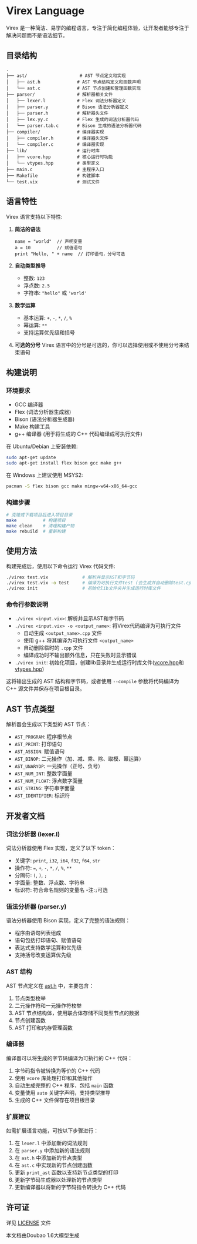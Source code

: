 # Virex Language

Virex 是一种简洁、易学的编程语言，专注于简化编程体验，让开发者能够专注于解决问题而不是语法细节。

## 目录结构

```
.
├── ast/                    # AST 节点定义和实现
│   ├── ast.h              # AST 节点结构定义和函数声明
│   └── ast.c              # AST 节点创建和管理函数实现
├── parser/                # 解析器相关文件
│   ├── lexer.l            # Flex 词法分析器定义
│   ├── parser.y           # Bison 语法分析器定义
│   ├── parser.h           # 解析器头文件
│   ├── lex.yy.c           # Flex 生成的词法分析器代码
│   └── parser.tab.c       # Bison 生成的语法分析器代码
├── compiler/              # 编译器实现
│   ├── compiler.h         # 编译器头文件
│   └── compiler.c         # 编译器实现
├── lib/                   # 运行时库
│   ├── vcore.hpp          # 核心运行时功能
│   └── vtypes.hpp         # 类型定义
├── main.c                 # 主程序入口
├── Makefile               # 构建脚本
└── test.vix               # 测试文件
```

## 语言特性

Virex 语言支持以下特性:

1. **简洁的语法**
   ```virex
   name = "world"  // 声明变量
   a = 10          // 赋值语句
   print "Hello, " + name  // 打印语句，分号可选
   ```

2. **自动类型推导**
   - 整数: `123`
   - 浮点数: `2.5`
   - 字符串: `"hello"` 或 `'world'`

3. **数学运算**
   - 基本运算: `+`, `-`, `*`, `/`, `%`
   - 幂运算: `**`
   - 支持运算优先级和括号

4. **可选的分号**
   Virex 语言中的分号是可选的，你可以选择使用或不使用分号来结束语句

## 构建说明

### 环境要求

- GCC 编译器
- Flex (词法分析器生成器)
- Bison (语法分析器生成器)
- Make 构建工具
- g++ 编译器 (用于将生成的 C++ 代码编译成可执行文件)

在 Ubuntu/Debian 上安装依赖:
```bash
sudo apt-get update
sudo apt-get install flex bison gcc make g++
```

在 Windows 上建议使用 MSYS2:
```bash
pacman -S flex bison gcc make mingw-w64-x86_64-gcc
```

### 构建步骤

```bash
# 克隆或下载项目后进入项目目录
make          # 构建项目
make clean    # 清理构建产物
make rebuild  # 重新构建
```

## 使用方法

构建完成后，使用以下命令运行 Virex 代码文件:

```bash
./virex test.vix             # 解析并显示AST和字节码
./virex test.vix -o test     # 编译为可执行文件test (会生成并自动删除test.cpp)
./virex init                 # 初始化lib文件夹并生成运行时库文件
```

### 命令行参数说明

- `./virex <input.vix>`: 解析并显示AST和字节码
- `./virex <input.vix> -o <output_name>`: 将Virex代码编译为可执行文件
  - 自动生成 `<output_name>.cpp` 文件
  - 使用 g++ 将其编译为可执行文件 `<output_name>`
  - 自动删除临时的 `.cpp` 文件
  - 编译成功时不输出额外信息，只在失败时显示错误
- `./virex init`: 初始化项目，创建lib目录并生成运行时库文件([vcore.hpp](file:///c%3A/Users/popol/Desktop/Virex_ver/virex/lib/vcore.hpp)和[vtypes.hpp](file:///c%3A/Users/popol/Desktop/Virex_ver/virex/lib/vtypes.hpp))

这将输出生成的 AST 结构和字节码，或者使用 `--compile` 参数将代码编译为 C++ 源文件并保存在项目根目录。

## AST 节点类型

解析器会生成以下类型的 AST 节点：

- `AST_PROGRAM`: 程序根节点
- `AST_PRINT`: 打印语句
- `AST_ASSIGN`: 赋值语句
- `AST_BINOP`: 二元操作（加、减、乘、除、取模、幂运算）
- `AST_UNARYOP`: 一元操作（正号、负号）
- `AST_NUM_INT`: 整数字面量
- `AST_NUM_FLOAT`: 浮点数字面量
- `AST_STRING`: 字符串字面量
- `AST_IDENTIFIER`: 标识符

## 开发者文档

### 词法分析器 (lexer.l)

词法分析器使用 Flex 实现，定义了以下 token：

- 关键字: `print`, `i32`, `i64`, `f32`, `f64`, `str`
- 操作符: `=`, `+`, `-`, `*`, `/`, `%`, `**`
- 分隔符: `(`, `)`, `;`
- 字面量: 整数、浮点数、字符串
- 标识符: 符合命名规则的变量名
-注:`;`可选
### 语法分析器 (parser.y)

语法分析器使用 Bison 实现，定义了完整的语法规则：

- 程序由语句列表组成
- 语句包括打印语句、赋值语句
- 表达式支持数学运算和优先级
- 支持括号改变运算优先级

### AST 结构

AST 节点定义在 [ast.h](file:///c%3A/Users/popol/Desktop/Virex_ver/virex/ast/ast.h) 中，主要包含：

1. 节点类型枚举
2. 二元操作符和一元操作符枚举
3. AST 节点结构体，使用联合体存储不同类型节点的数据
4. 节点创建函数
5. AST 打印和内存管理函数

### 编译器

编译器可以将生成的字节码编译为可执行的 C++ 代码：

1. 字节码指令被转换为等价的 C++ 代码
2. 使用 `vcore` 库处理打印和其他操作
3. 自动生成完整的 C++ 程序，包括 `main` 函数
4. 变量使用 `auto` 关键字声明，支持类型推导
5. 生成的 C++ 文件保存在项目根目录

### 扩展建议

如需扩展语言功能，可按以下步骤进行：

1. 在 `lexer.l` 中添加新的词法规则
2. 在 `parser.y` 中添加新的语法规则
3. 在 `ast.h` 中添加新的节点类型
4. 在 `ast.c` 中实现新的节点创建函数
5. 更新 `print_ast` 函数以支持新节点类型的打印
6. 更新字节码生成器以处理新的节点类型
7. 更新编译器以将新的字节码指令转换为 C++ 代码

## 许可证

详见 [LICENSE](file:///c%3A/Users/popol/Desktop/virex/LICENSE) 文件


本文档由Doubao 1.6大模型生成
